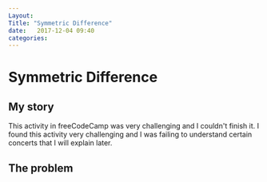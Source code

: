 ```yaml
---
Layout: 
Title: "Symmetric Difference"
date:   2017-12-04 09:40
categories: 
---
```

# Symmetric Difference
## My story
This activity in freeCodeCamp was very challenging and I couldn't finish it.
I found this activity very challenging and I was failing to understand certain concerts that I will explain later. 

## The problem
